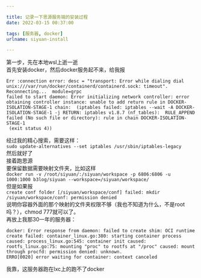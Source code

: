 ```yaml
---

title: 记录一下思源服务端的安装过程
date: 2022-03-15 00:37:00

tags: [服务器, docker]
urlname: siyuan-install

---
```


第一步，先在本地wsl上逝一逝  
首先安装docker，然后docker服务起不来，给我报  

```
Err :connection error: desc = "transport: Error while dialing dial unix:///var/run/docker/containerd/containerd.sock: timeout". Reconnecting...  module=grpc
failed to start daemon: Error initializing network controller: error obtaining controller instance: unable to add return rule in DOCKER-ISOLATION-STAGE-1 chain:  (iptables failed: iptables --wait -A DOCKER-ISOLATION-STAGE-1 -j RETURN: iptables v1.8.7 (nf_tables):  RULE_APPEND failed (No such file or directory): rule in chain DOCKER-ISOLATION-STAGE-1
 (exit status 4))
```

经过我的精心搜索，需要这样：  
`sudo update-alternatives --set iptables /usr/sbin/iptables-legacy`  
然后就好了  
接着跑思源  
要保留数据需要映射文件夹，比如这样  
`docker run -v /root/siyuan/:/siyuan/workspace -p 6806:6806 -u 1000:1000 b3log/siyuan --workspace=/siyuan/workspace/`  
但是如果报  
`create conf folder [/siyuan/workspace/conf] failed: mkdir /siyuan/workspace/conf: permission denied`  
说明你容器外面的那个映射的文件夹权限不够（我也不知道为什么，不是root吗？），chmod 777就可以了。  
再放上我那30一年的服务器：

```
docker: Error response from daemon: failed to create shim: OCI runtime create failed: container_linux.go:380: starting container process caused: process_linux.go:545: container init caused: rootfs_linux.go:75: mounting "proc" to rootfs at "/proc" caused: mount through procfd: permission denied: unknown.
ERRO[0020] error waiting for container: context canceled
```

我靠，这服务器跑在lxc上的跑不了docker
